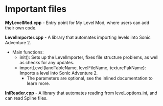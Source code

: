 # Important files
**MyLevelMod.cpp** - Entry point for My Level Mod, where users can add their own code.

**LevelImporter.cpp** - A library that automates importing levels into Sonic Adventure 2.
* Main functions:
  * init(): Sets up the LevelImporter, fixes file structure problems, as well as checks for any updates.
  * importLevel(landTableName, levelFileName, texturePakName): Imports a level into Sonic Adventure 2.
    * The parameters are optional, see the inlined documentation to learn more.

**IniReader.cpp** - A library that automates reading from level_options.ini, and can read Spline files.
